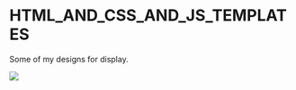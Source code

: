# HTML_AND_CSS_AND_JS_TEMPLATES


Some of my designs for display.


![](https://l.top4top.io/p_2683pdvps1.png)
